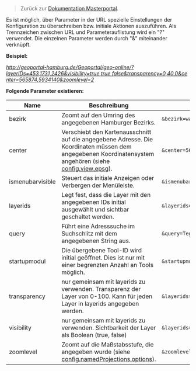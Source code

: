 >Zurück zur [Dokumentation Masterportal](doc.md).


Es ist möglich, über Parameter in der URL spezielle Einstellungen der Konfiguration zu überschreiben bzw. initiale Aktionen auszuführen. Als Trennzeichen zwischen URL und Parameterauflistung wird ein "?" verwendet. Die einzelnen Parameter werden durch "&" miteinander verknüpft.

**Beispiel:**

*http://geoportal-hamburg.de/Geoportal/geo-online/?layerIDs=453,1731,2426&visibility=true,true,false&transparency=0,40,0&center=565874,5934140&zoomlevel=2*

**Folgende Parameter existieren:**

|Name|Beschreibung|Beispiel|
|----|------------|--------|
|bezirk|Zoomt auf den Umring des angegebenen Hamburger Bezirks.|`&bezirk=wandsbek`|
|center|Verschiebt den Kartenausschnitt auf die angegebene Adresse. Die Koordinaten müssen dem angegebenen Koordinatensystem angehören (siehe [config.view.epsg](config.js.md)).|`&center=565874,5934140`|
|ismenubarvisible|Steuert das initiale Anzeigen oder Verbergen der Menüleiste.|`&ismenubarvisible=false`|
|layerids|Legt fest, dass die Layer mit den angegebenen IDs initial ausgewählt und sichtbar geschaltet werden.|`&layerids=453,2128`|
|query|Führt eine Adresssuche im Suchschlitz mit dem angegebenen String aus.|`&query=Tegelweg`|
|startupmodul|Die übergebene Tool-ID wird initial geöffnet. Dies ist nur mit einer begrenzten Anzahl an Tools möglich.|`&startupmodul=routing`|
|transparency|nur gemeinsam mit layerids zu verwenden. Transparenz der Layer von 0-100. Kann für jeden Layer in layerids angegeben werden.|`&layerids=453,2128&transparency=0,40`|
|visibility|nur gemeinsam mit layerids zu verwenden. Sichtbarkeit der Layer als Boolean (true, false)|`&layerids=453,2128&visibility=true,false`|
|zoomlevel|Zoomt auf die Maßstabsstufe, die angegeben wurde (siehe [config.namedProjections.options](config.js.md)).|`&zoomlevel=2`|